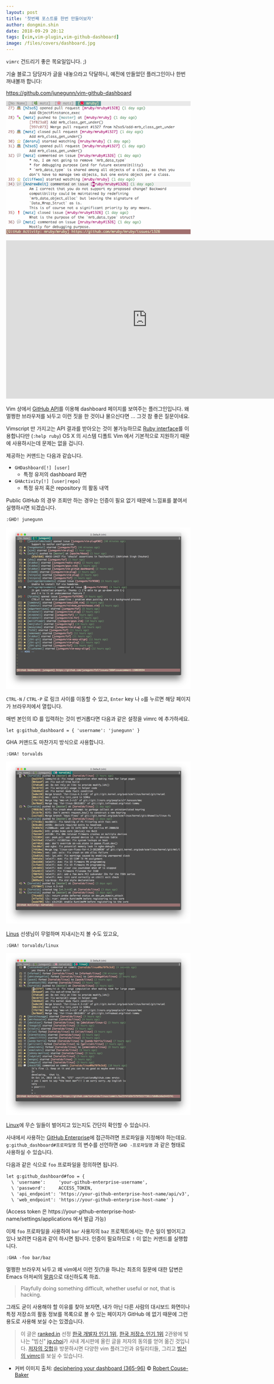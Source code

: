 ```yaml
---
layout: post
title: '첫번째 포스트를 한번 만들어보자'
author: dongmin.shin
date: 2018-09-29 20:12
tags: [vim,vim-plugin,vim-github-dashboard]
image: /files/covers/dashboard.jpg
---
```

`vimrc` 건드리기 좋은 목요일입니다. ;)

기술 블로그 담당자가 글을 내놓으라고 닥달하니, 예전에 만들었던 플러그인이나 한번 꺼내볼까 합니다:

https://github.com/junegunn/vim-github-dashboard

![vim-github-dashboard 실행 화면](/files/vim-ghd-1.png)

<iframe width="769" height="432" src="https://www.youtube.com/embed/pik3RACu788" frameborder="0" allow="autoplay; encrypted-media" allowfullscreen></iframe>

Vim 상에서 [GitHub API](https://developer.github.com/v3/)를 이용해 dashboard 페이지를 보여주는 플러그인입니다. 왜 멀쩡한 브라우저를 놔두고 이런 짓을 한 것이냐 물으신다면 ... 그것 참 좋은 질문이네요.

Vimscript 만 가지고는 API 결과를 받아오는 것이 불가능하므로 [Ruby interface](https://github.com/vim/vim/blob/master/runtime/doc/if_ruby.txt)를 이용합니다만 (`:help ruby`) OS X 의 시스템 디폴트 Vim 에서 기본적으로 지원하기 때문에 사용하시는데 문제는 없을 겁니다.

제공하는 커맨드는 다음과 같습니다.

- `GHDashboard[!] [user]`
    - 특정 유저의 dashboard 화면
- `GHActivity[!] [user|repo]`
    - 특정 유저 혹은 repository 의 활동 내역

Public GitHub 의 경우 조회만 하는 경우는 인증이 필요 없기 때문에 느낌표를 붙여서 실행하시면 되겠습니다.

```vim
:GHD! junegunn
```

![GHD 명령으로 사용자의 대시보드 보기](/files/vim-ghd-2.png)

`CTRL-N` / `CTRL-P` 로 링크 사이를 이동할 수 있고, `Enter` key 나 `o`를 누르면 해당 페이지가 브라우저에서 열립니다.

매번 본인의 ID 를 입력하는 것이 번거롭다면 다음과 같은 설정을 vimrc 에 추가하세요.

```vim
let g:github_dashboard = { 'username': 'junegunn' }
```

GHA 커맨드도 마찬가지 방식으로 사용합니다.

```vim
:GHA! torvalds
```

![GHA 명령으로 torvalds의 활동 보기](/files/vim-ghd-3.png)

[Linus](https://github.com/torvalds) 선생님이 무얼하며 지내시는지 볼 수도 있고요,

```vim
:GHA! torvalds/linux
```

![GHA 명령으로 linux 프로젝트의 활동 보기](/files/vim-ghd-4.png)

[Linux](https://github.com/torvalds/linux)에 무슨 일들이 벌어지고 있는지도 간단히 확인할 수 있습니다.

사내에서 사용하는 [GitHub Enterprise](https://enterprise.github.com)에 접근하려면 프로파일을 지정해야 하는데요. `g:github_dashboard#프로파일명` 의 변수를 선언하면 `GHD -프로파일명` 과 같은 형태로 사용하실 수 있습니다.

다음과 같은 식으로 `foo` 프로파일을 정의하면 됩니다.

```vim
let g:github_dashboard#foo = {
  \ 'username':     'your-github-enterprise-username',
  \ 'password':     ACCESS_TOKEN,
  \ 'api_endpoint': 'https://your-github-enterprise-host-name/api/v3',
  \ 'web_endpoint': 'https://your-github-enterprise-host-name' }
```

(Access token 은 https://your-github-enterprise-host-name/settings/applications 에서 발급 가능)

이제 `foo` 프로파일을 사용하여 `bar` 사용자의 `baz` 프로젝트에서는 무슨 일이 벌어지고 있나 보려면 다음과 같이 하시면 됩니다. 인증이 필요하므로 `!` 이 없는 커맨드를 실행합니다.

```vim
:GHA -foo bar/baz
```

멀쩡한 브라우저 놔두고 왜 vim에서 이런 짓(?)을 하냐는 최초의 질문에 대한 답변은 Emacs 아저씨의 [말씀](https://stallman.org/articles/on-hacking.html)으로 대신하도록 하죠.

>Playfully doing something difficult,
>whether useful or not,
>that is hacking.

그래도 굳이 사용해야 할 이유를 찾아 보자면, 내가 아닌 다른 사람의 대시보드 화면이나 특정 저장소의 활동 정보를 목록으로 볼 수 있는 페이지가 GitHub 에 없기 때문에 그런 용도로 사용해 보실 수는 있겠습니다.

>이 글은 [ranked.in](http://rankedin.kr) 선정 [한국 개발자 인기 1위](http://rankedin.kr/users), [한국 저장소 인기 1위](http://rankedin.kr/repos) 2관왕에 빛나는 "빔신" [jg.choi](http://junegunn.kr)가 사내 게시판에 올린 글을 저자의 동의를 얻어 옮긴 것입니다. [저자의 깃헙](https://github.com/junegunn)을 방문하시면 다양한 vim 플러그인과 유틸리티들, 그리고 [빔신의 vimrc](https://github.com/junegunn/dotfiles/blob/master/vimrc)를 보실 수 있습니다.

* 커버 이미지 출처: [deciphering your dashboard (365-96)](https://flic.kr/p/9wA9A5) © [Robert Couse-Baker](https://www.flickr.com/photos/29233640@N07/)